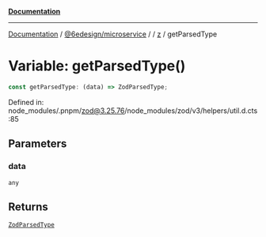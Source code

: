 [**Documentation**](../../../../../README.md)

***

[Documentation](../../../../../README.md) / [@6edesign/microservice](../../../README.md) / [](../../../README.md) / [z](../README.md) / getParsedType

# Variable: getParsedType()

```ts
const getParsedType: (data) => ZodParsedType;
```

Defined in: node\_modules/.pnpm/zod@3.25.76/node\_modules/zod/v3/helpers/util.d.cts:85

## Parameters

### data

`any`

## Returns

[`ZodParsedType`](../type-aliases/ZodParsedType.md)
